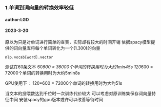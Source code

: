 ### 1.单词到词向量的转换效率较低

#### author:LGD
#### 2023-3-20
原以为只是对单词进行简单的查表，实际却有较大的时间开销
依据spacy模型提供的词向量库将每个单词转化为一个(1.300)的向量
```
nlp.vocab[word].vector
```
测试在60条文本
60*600 = 36000个单词的转换用时为大约1min45s
120*600 = 72000个单词的转换用时为大约5min8s

GPU使用下：
120*600 = 72000个单词的转换用时为大约51s


当文本的投喂数达到千位时一次训练代价较大
可以考虑对原训练集保存词向量特征中间
安装spacy的gpu版本或许可以改善等待时间
